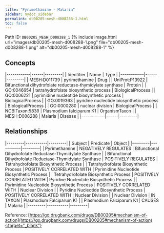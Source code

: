 ```yaml
---
title: "Pyrimethamine - Malaria"
sidebar: mydoc_sidebar
permalink: db00205-mesh-d008288-1.html
toc: false 
---
```



Path ID: `DB00205_MESH_D008288_1`
{% include image.html url="images/db00205-mesh-d008288-1.png" file="db00205-mesh-d008288-1.png" alt="db00205-mesh-d008288-1" %}

## Concepts

|------------|------|---------|
| Identifier | Name | Type    |
|------------|------|---------|
| MESH:D011739 | pyrimethamine | Drug |
| UniProt:P13922 | Bifunctional dihydrofolate reductase-thymidylate synthase | Protein |
| GO:0046654 | tetrahydrofolate biosynthetic process | BiologicalProcess |
| GO:0006221 | pyrimidine nucleotide biosynthetic process | BiologicalProcess |
| GO:0019363 | pyridine nucleotide biosynthetic process | BiologicalProcess |
| GO:0000280 | nuclear division | BiologicalProcess |
| NCBITaxon:5839 | Plasmodium falciparum K1 | OrganismTaxon |
| MESH:D008288 | Malaria | Disease |
|------------|------|---------|

## Relationships

|---------|-----------|---------|
| Subject | Predicate | Object  |
|---------|-----------|---------|
| Pyrimethamine | NEGATIVELY REGULATES | Bifunctional Dihydrofolate Reductase-Thymidylate Synthase |
| Bifunctional Dihydrofolate Reductase-Thymidylate Synthase | POSITIVELY REGULATES | Tetrahydrofolate Biosynthetic Process |
| Tetrahydrofolate Biosynthetic Process | POSITIVELY CORRELATED WITH | Pyrimidine Nucleotide Biosynthetic Process |
| Tetrahydrofolate Biosynthetic Process | POSITIVELY CORRELATED WITH | Pyridine Nucleotide Biosynthetic Process |
| Pyrimidine Nucleotide Biosynthetic Process | POSITIVELY CORRELATED WITH | Nuclear Division |
| Pyridine Nucleotide Biosynthetic Process | POSITIVELY CORRELATED WITH | Nuclear Division |
| Nuclear Division | IN TAXON | Plasmodium Falciparum K1 |
| Plasmodium Falciparum K1 | CAUSES | Malaria |
|---------|-----------|---------|

Reference: [https://go.drugbank.com/drugs/DB00205#mechanism-of-action](https://go.drugbank.com/drugs/DB00205#mechanism-of-action){:target="_blank"}